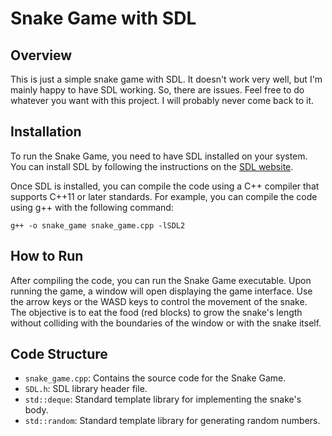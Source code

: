 # Snake Game with SDL

## Overview
This is just a simple snake game with SDL. It doesn't work very well, but I'm mainly happy to have SDL working. So, there are issues. Feel free to do whatever you want with this project. I will probably never come back to it.

## Installation
To run the Snake Game, you need to have SDL installed on your system. You can install SDL by following the instructions on the [SDL website](https://www.libsdl.org/download-2.0.php).

Once SDL is installed, you can compile the code using a C++ compiler that supports C++11 or later standards. For example, you can compile the code using g++ with the following command:

```
g++ -o snake_game snake_game.cpp -lSDL2
```

## How to Run
After compiling the code, you can run the Snake Game executable. Upon running the game, a window will open displaying the game interface. Use the arrow keys or the WASD keys to control the movement of the snake. The objective is to eat the food (red blocks) to grow the snake's length without colliding with the boundaries of the window or with the snake itself.

## Code Structure
- `snake_game.cpp`: Contains the source code for the Snake Game.
- `SDL.h`: SDL library header file.
- `std::deque`: Standard template library for implementing the snake's body.
- `std::random`: Standard template library for generating random numbers.
